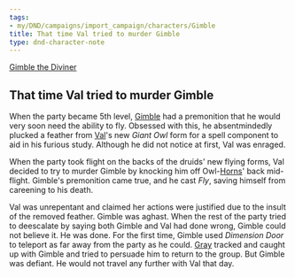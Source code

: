 ```yaml
---
tags:
- my/DND/campaigns/import_campaign/characters/Gimble
title: That time Val tried to murder Gimble
type: dnd-character-note
---
```



[Gimble the Diviner](/dnd/characters/gimble-the-diviner/)

## That time Val tried to murder Gimble

When the party became 5th level, [Gimble](/dnd/characters/gimble-the-diviner/) had a premonition that he would very soon need the ability to fly. Obsessed with this, he absentmindedly plucked a feather from [Val](/dnd/characters/val/)'s new *Giant Owl* form for a spell component to aid in his furious study. Although he did not notice at first, Val was enraged.

When the party took flight on the backs of the druids' new flying forms, Val decided to try to murder Gimble by knocking him off Owl-[Horns](/dnd/characters/horns/)' back mid-flight. Gimble's premonition came true, and he cast *Fly*, saving himself from careening to his death.

Val was unrepentant and claimed her actions were justified due to the insult of the removed feather. Gimble was aghast. When the rest of the party tried to deescalate by saying both Gimble and Val had done wrong, Gimble could not believe it. He was done. For the first time, Gimble used *Dimension Door* to teleport as far away from the party as he could. [Gray](/dnd/characters/haeltin-var-astora/) tracked and caught up with Gimble and tried to persuade him to return to the group. But Gimble was defiant. He would not travel any further with Val that day.
